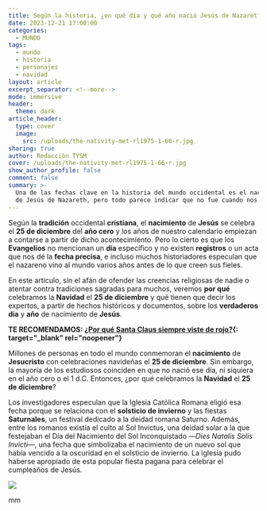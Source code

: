 ```yaml
---
title: Según la historia, ¿en qué día y qué año nació Jesús de Nazaret?
date: 2023-12-21 17:00:00
categories:
  - MUNDO
tags:
  - mundo
  - historia
  - personajes
  - navidad
layout: article
excerpt_separator: <!--more-->
mode: immersive
header:
  theme: dark
article_header:
  type: cover
  image:
    src: /uploads/the-nativity-met-rl1975-1-66-r.jpg
sharing: true
author: Redacción TYSM
cover: /uploads/the-nativity-met-rl1975-1-66-r.jpg
show_author_profile: false
comment: false
summary: >-
  Una de las fechas clave en la historia del mundo occidental es el nacimiento
  de Jesús de Nazareth, pero todo parece indicar que no fue cuando nos dijeron…
---
```

Según la **tradición** occidental **cristiana**, el **nacimiento** de **Jesús** se celebra el **25 de diciembre** del **año cero** y los años de nuestro calendario empiezan a contarse a partir de dicho acontecimiento. Pero lo cierto es que los **Evangelios** no mencionan un **día** específico y no existen **registros** o un acta que nos dé la **fecha precisa**, e incluso muchos historiadores especulan que el nazareno vino al mundo varios años antes de lo que creen sus fieles.

En este artículo, sin el afán de ofender las creencias religiosas de nadie o atentar contra tradiciones sagradas para muchos, veremos **por qué** celebramos la **Navidad** el **25 de diciembre** y qué tienen que decir los expertos, a partir de hechos históricos y documentos, sobre los&nbsp;**verdaderos día** y **año** de nacimiento de **Jesús**.

**TE RECOMENDAMOS: [¿Por qué Santa Claus siempre viste de rojo?](https://blog.tonoysumariachi.com/mundo/2023/12/05/por-qu%C3%A9-santa-claus-siempre-viste-de-rojo.html){: target="_blank" rel="noopener"}**

Millones de personas en todo el mundo conmemoran el **nacimiento** de **Jesucristo** con celebraciones navideñas el **25 de diciembre**. Sin embargo, la mayoría de los estudiosos coinciden en que no nació ese día, ni siquiera en el año cero o el 1 d.C. Entonces, ¿por qué celebramos la **Navidad** el **25 de diciembre**?

Los investigadores especulan que la Iglesia Católica Romana eligió esa fecha porque se relaciona con el **solsticio de invierno** y las fiestas **Saturnales**, un festival dedicado a la deidad romana Saturno. Además, entre los romanos existía el culto al Sol Invictus, una deidad solar a la que festejaban el Día del Nacimiento del Sol Inconquistado —*Dies Natalis Solis Invicti*—, una fecha que simbolizaba el nacimiento de un nuevo sol que había vencido a la oscuridad en el solsticio de invierno. La iglesia pudo haberse apropiado de esta popular fiesta pagana para celebrar el cumpleaños de Jesús.

![](https://upload.wikimedia.org/wikipedia/commons/thumb/c/ce/Saturnalia_by_Antoine_Callet.jpg/766px-Saturnalia_by_Antoine_Callet.jpg)

mm